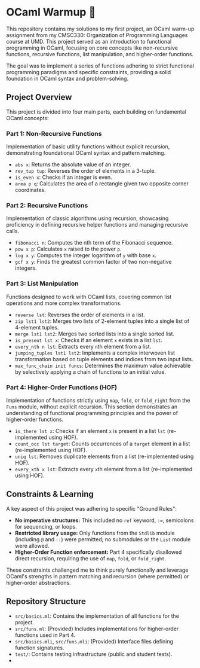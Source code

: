 # OCaml Warmup 🐪

This repository contains my solutions to my first project, an OCaml warm-up assignment from my CMSC330: Organization of Programming Languages course at UMD. This project served as an introduction to functional programming in OCaml, focusing on core concepts like non-recursive functions, recursive functions, list manipulation, and higher-order functions.

The goal was to implement a series of functions adhering to strict functional programming paradigms and specific constraints, providing a solid foundation in OCaml syntax and problem-solving.

## Project Overview

This project is divided into four main parts, each building on fundamental OCaml concepts:

### Part 1: Non-Recursive Functions
Implementation of basic utility functions without explicit recursion, demonstrating foundational OCaml syntax and pattern matching.
* `abs x`: Returns the absolute value of an integer.
* `rev_tup tup`: Reverses the order of elements in a 3-tuple.
* `is_even x`: Checks if an integer is even.
* `area p q`: Calculates the area of a rectangle given two opposite corner coordinates.

### Part 2: Recursive Functions
Implementation of classic algorithms using recursion, showcasing proficiency in defining recursive helper functions and managing recursive calls.
* `fibonacci n`: Computes the nth term of the Fibonacci sequence.
* `pow x p`: Calculates `x` raised to the power `p`.
* `log x y`: Computes the integer logarithm of `y` with base `x`.
* `gcf x y`: Finds the greatest common factor of two non-negative integers.

### Part 3: List Manipulation
Functions designed to work with OCaml lists, covering common list operations and more complex transformations.
* `reverse lst`: Reverses the order of elements in a list.
* `zip lst1 lst2`: Merges two lists of 2-element tuples into a single list of 4-element tuples.
* `merge lst1 lst2`: Merges two sorted lists into a single sorted list.
* `is_present lst x`: Checks if an element `x` exists in a list `lst`.
* `every_nth n lst`: Extracts every `n`th element from a list.
* `jumping_tuples lst1 lst2`: Implements a complex interwoven list transformation based on tuple elements and indices from two input lists.
* `max_func_chain init funcs`: Determines the maximum value achievable by selectively applying a chain of functions to an initial value.

### Part 4: Higher-Order Functions (HOF)
Implementation of functions strictly using `map`, `fold`, or `fold_right` from the `Funs` module, without explicit recursion. This section demonstrates an understanding of functional programming principles and the power of higher-order functions.
* `is_there lst x`: Checks if an element `x` is present in a list `lst` (re-implemented using HOF).
* `count_occ lst target`: Counts occurrences of a `target` element in a list (re-implemented using HOF).
* `uniq lst`: Removes duplicate elements from a list (re-implemented using HOF).
* `every_xth x lst`: Extracts every `x`th element from a list (re-implemented using HOF).

## Constraints & Learning

A key aspect of this project was adhering to specific "Ground Rules":
* **No imperative structures:** This included no `ref` keyword, `:=`, semicolons for sequencing, or loops.
* **Restricted library usage:** Only functions from the `Stdlib` module (including `@` and `::`) were permitted; no submodules or the `List` module were allowed.
* **Higher-Order Function enforcement:** Part 4 specifically disallowed direct recursion, requiring the use of `map`, `fold`, or `fold_right`.

These constraints challenged me to think purely functionally and leverage OCaml's strengths in pattern matching and recursion (where permitted) or higher-order abstractions.

## Repository Structure

* `src/basics.ml`: Contains the implementation of all functions for the project.
* `src/funs.ml`: (Provided) Includes implementations for higher-order functions used in Part 4.
* `src/basics.mli`, `src/funs.mli`: (Provided) Interface files defining function signatures.
* `test/`: Contains testing infrastructure (public and student tests).
* 
